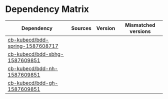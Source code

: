 # Dependency Matrix

Dependency | Sources | Version | Mismatched versions
---------- | ------- | ------- | -------------------
[cb-kubecd/bdd-spring-1587608717](https://github.com/cb-kubecd/bdd-spring-1587608717.git) |  | []() | 
[cb-kubecd/bdd-sbhg-1587609851](https://github.com/cb-kubecd/bdd-sbhg-1587609851.git) |  | []() | 
[cb-kubecd/bdd-nh-1587609851](https://github.com/cb-kubecd/bdd-nh-1587609851.git) |  | []() | 
[cb-kubecd/bdd-gh-1587609851](https://github.com/cb-kubecd/bdd-gh-1587609851.git) |  | []() | 
